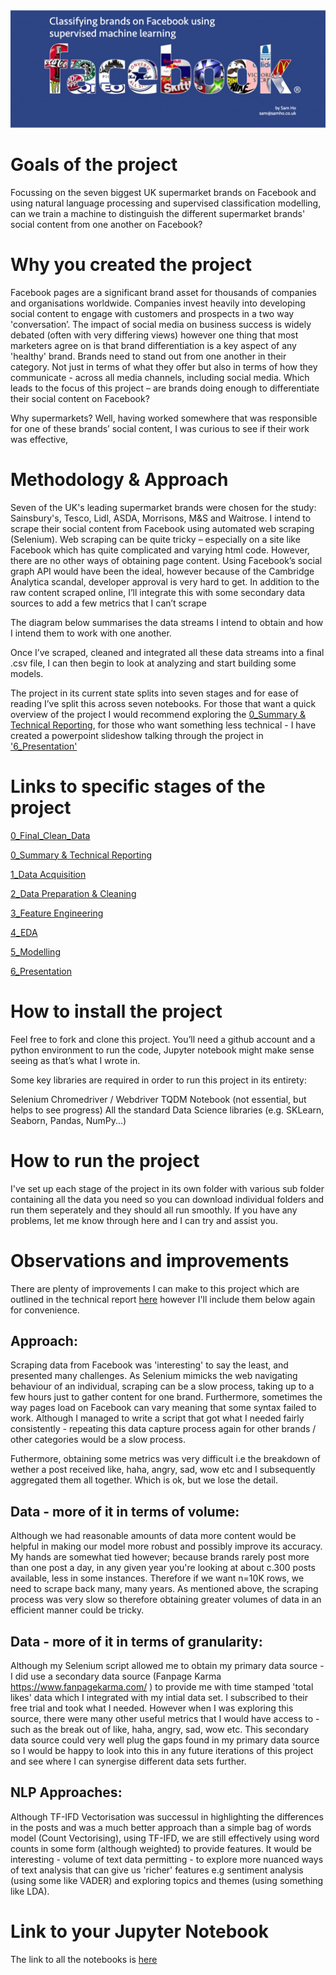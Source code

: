 <img src="Visual_Assets/readmeheader.png" style="width: 800px;">


# Goals of the project
Focussing on the seven biggest UK supermarket brands on Facebook and using natural language processing and supervised classification modelling, can we train a machine to distinguish the different supermarket brands' social content from one another on Facebook?

# Why you created the project
Facebook pages are a significant brand asset for thousands of companies and organisations worldwide. Companies invest heavily into developing social content to engage with customers and prospects in a two way 'conversation’. The impact of social media on business success is widely debated (often with very differing views) however one thing that most marketers agree on is that brand differentiation is a key aspect of any 'healthy' brand. Brands need to stand out from one another in their category. Not just in terms of what they offer but also in terms of how they communicate - across all media channels, including social media. Which leads to the focus of this project – are brands doing enough to differentiate their social content on Facebook?

Why supermarkets? Well, having worked somewhere that was responsible for one of these brands’ social content, I was curious to see if their work was effective,

# Methodology & Approach

Seven of the UK's leading supermarket brands were chosen for the study: Sainsbury's, Tesco, Lidl, ASDA, Morrisons, M&S and Waitrose. I intend to scrape their social content from Facebook using automated web scraping (Selenium).
Web scraping can be quite tricky – especially on a site like Facebook which has quite complicated and varying html code. However, there are no other ways of obtaining page content. Using Facebook’s social graph API would have been the ideal, however because of the Cambridge Analytica scandal, developer approval is very hard to get.
In addition to the raw content scraped online, I’ll integrate this with some secondary data sources to add a few metrics that I can’t scrape

The diagram below summarises the data streams I intend to obtain and how I intend them to work with one another.

Once I’ve scraped, cleaned and integrated all these data streams into a final .csv file, I can then begin to look at analyzing and start building some models.

The project in its current state splits into seven stages and for ease of reading I’ve split this across seven notebooks. For those that want a quick overview of the project I would recommend exploring the [0_Summary & Technical Reporting](https://github.com/kitsamho/General-Assembly_DSI-Capstone-Project/blob/master/0_Summary%20%26%20Technical%20Reporting/Summary%20%26%20Technical%20Reporting.ipynb), for those who want something less technical - I have created a powerpoint slideshow talking through the project in ['6_Presentation'](https://github.com/kitsamho/General-Assembly_DSI-Capstone-Project/tree/master/6_Presentation)

# Links to specific stages of the project

[0_Final_Clean_Data](https://github.com/kitsamho/General-Assembly_DSI-Capstone-Project/tree/master/0_Final_Clean_Data)

[0_Summary & Technical Reporting](https://github.com/kitsamho/General-Assembly_DSI-Capstone-Project/tree/master/0_Summary%20%26%20Technical%20Reporting)

[1_Data Acquisition](https://github.com/kitsamho/General-Assembly_DSI-Capstone-Project/blob/master/1_Data%20Acquisition/1_Data%20Acquisition.ipynb)

[2_Data Preparation & Cleaning](https://github.com/kitsamho/General-Assembly_DSI-Capstone-Project/tree/master/2_Data%20Preparation%20%26%20Cleaning)

[3_Feature Engineering](https://github.com/kitsamho/General-Assembly_DSI-Capstone-Project/tree/master/3_Feature%20Engineering)

[4_EDA](https://github.com/kitsamho/General-Assembly_DSI-Capstone-Project/tree/master/4_EDA)

[5_Modelling](https://github.com/kitsamho/General-Assembly_DSI-Capstone-Project/tree/master/5_Modelling)

[6_Presentation](https://github.com/kitsamho/General-Assembly_DSI-Capstone-Project/tree/master/6_Presentation)


# How to install the project

Feel free to fork and clone this project. You’ll need a github account and a python environment to run the code, Jupyter notebook might make sense seeing as that’s what I wrote in.

Some key libraries are required in order to run this project in its entirety:

Selenium
Chromedriver / Webdriver
TQDM Notebook (not essential, but helps to see progress)
All the standard Data Science libraries (e.g. SKLearn, Seaborn, Pandas, NumPy...)

# How to run the project
I've set up each stage of the project in its own folder with various sub folder containing all the data you need so you can download individual folders and run them seperately and they should all run smoothly. If you have any problems, let me know through here and I can try and assist you.

# Observations and improvements
There are plenty of improvements I can make to this project which are outlined in the technical report [here](https://github.com/kitsamho/General-Assembly_DSI-Capstone-Project/tree/master/0_Summary%20%26%20Technical%20Reporting) however I'll include them below again for convenience.

## Approach:
Scraping data from Facebook was 'interesting' to say the least, and presented many challenges. As Selenium mimicks the web navigating behaviour of an individual, scraping can be a slow process, taking up to a few hours just to gather content for one brand. Furthermore, sometimes the way pages load on Facebook can vary meaning that some syntax failed to work. Although I managed to write a script that got what I needed fairly consistently - repeating this data capture process again for other brands / other categories would be a slow process.

Futhermore, obtaining some metrics was very difficult i.e the breakdown of wether a post received like, haha, angry, sad, wow etc and I subsequently aggregated them all together. Which is ok, but we lose the detail.

## Data - more of it in terms of volume:
Although we had reasonable amounts of data more content would be helpful in making our model more robust and possibly improve its accuracy. My hands are somewhat tied however; because brands rarely post more than one post a day, in any given year you're looking at about c.300 posts available, less in some instances. Therefore if we want n=10K rows, we need to scrape back many, many years. As mentioned above, the scraping process was very slow so therefore obtaining greater volumes of data in an efficient manner could be tricky.

## Data - more of it in terms of granularity:
Although my Selenium script allowed me to obtain my primary data source - I did use a secondary data source (Fanpage Karma https://www.fanpagekarma.com/ ) to provide me with time stamped 'total likes' data which I integrated with my intial data set. I subscribed to their free trial and took what I needed. However when I was exploring this source, there were many other useful metrics that I would have access to - such as the break out of like, haha, angry, sad, wow etc. This secondary data source could very well plug the gaps found in my primary data source so I would be happy to look into this in any future iterations of this project and see where I can synergise different data sets further.

## NLP Approaches:
Although TF-IFD Vectorisation was successul in highlighting the differences in the posts and was a much better approach than a simple bag of words model (Count Vectorising), using TF-IFD, we are still effectively using word counts in some form (although weighted) to provide features. It would be interesting - volume of text data permitting - to explore more nuanced ways of text analysis that can give us 'richer' features e.g sentiment analysis (using some like VADER) and exploring topics and themes (using something like LDA).

# Link to your Jupyter Notebook

The link to all the notebooks is [here](https://github.com/kitsamho/General-Assembly_DSI-Capstone-Project)
